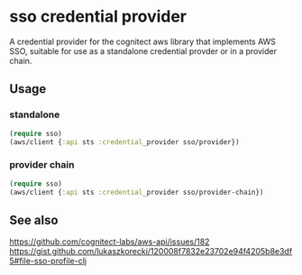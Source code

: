 # sso credential provider

A credential provider for the cognitect aws library that implements AWS SSO, suitable for use as a standalone credential provder or in a provider chain.

## Usage

### standalone

```clj
(require sso)
(aws/client {:api sts :credential_provider sso/provider})
```

### provider chain

```clj
(require sso)
(aws/client {:api sts :credential_provider sso/provider-chain})
```


## See also
https://github.com/cognitect-labs/aws-api/issues/182
https://gist.github.com/lukaszkorecki/120008f7832e23702e94f4205b8e3df5#file-sso-profile-clj


